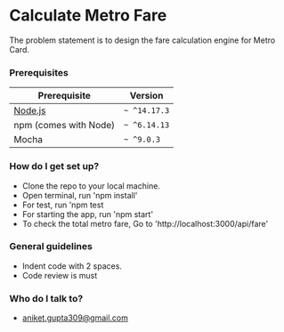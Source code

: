 # Calculate Metro Fare #

The problem statement is to design the fare calculation engine for Metro Card.

### Prerequisites

| Prerequisite                                | Version |
| ------------------------------------------- | ------- |
| [Node.js](http://nodejs.org)                | `~ ^14.17.3`  |
| npm (comes with Node)                       | `~ ^6.14.13`  |
| Mocha                                       | `~ ^9.0.3`    |

### How do I get set up? ###

* Clone the repo to your local machine.
* Open terminal, run 'npm install'
* For test, run 'npm test
* For starting the app, run 'npm start'
* To check the total metro fare, Go to 'http://localhost:3000/api/fare'


### General guidelines ###

* Indent code with 2 spaces.
* Code review is must

### Who do I talk to? ###

* aniket.gupta309@gmail.com
